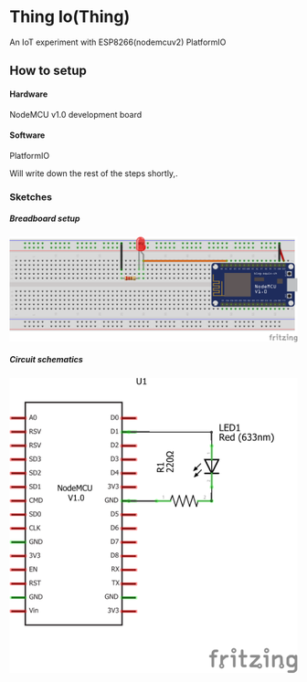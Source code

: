 # Thing Io(Thing)
An IoT experiment with ESP8266(nodemcuv2) PlatformIO

## How to setup
#### Hardware
NodeMCU v1.0 development board
#### Software
PlatformIO

Will write down the rest of the steps shortly,.

### Sketches
##### Breadboard setup
![alt tag](https://raw.githubusercontent.com/aslamplr/thing/master/sketches/sketch1_bb.png)
##### Circuit schematics
![alt tag](https://raw.githubusercontent.com/aslamplr/thing/master/sketches/sketch1_schem.png)
